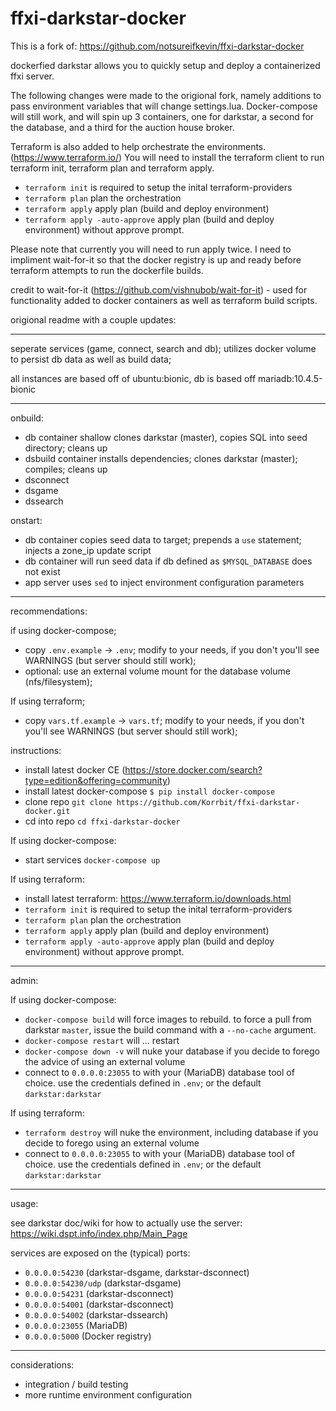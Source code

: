 # ffxi-darkstar-docker

This is a fork of: https://github.com/notsureifkevin/ffxi-darkstar-docker

dockerfied darkstar allows you to quickly setup and deploy a containerized ffxi server.

The following changes were made to the origional fork, namely additions to pass environment variables that will change settings.lua. Docker-compose will still work, and will spin up 3 containers, one for darkstar, a second for the database, and a third for the auction house broker.

Terraform is also added to help orchestrate the environments. (https://www.terraform.io/) You will need to install the terraform client to run terraform init, terraform plan and terraform apply.

* `terraform init` is required to setup the inital terraform-providers
* `terraform plan` plan the orchestration
* `terraform apply` apply plan (build and deploy environment)
* `terraform apply -auto-approve` apply plan (build and deploy environment) without approve prompt.

Please note that currently you will need to run apply twice. I need to impliment wait-for-it so that 
the docker registry is up and ready before terraform attempts to run the dockerfile builds.

credit to wait-for-it (https://github.com/vishnubob/wait-for-it) - used for functionality added to docker containers as well as terraform build scripts.


origional readme with a couple updates:

---

seperate services (game, connect, search and db); utilizes docker volume to persist db data as well as build data;

all instances are based off of ubuntu:bionic, db is based off mariadb:10.4.5-bionic

---

onbuild:
- db container shallow clones darkstar (master), copies SQL into seed directory; cleans up
- dsbuild container installs dependencies; clones darkstar (master); compiles; cleans up
- dsconnect
- dsgame
- dssearch

onstart:
- db container copies seed data to target; prepends a `use` statement; injects a zone_ip update script
- db container will run seed data if db defined as `$MYSQL_DATABASE` does not exist
- app server uses `sed` to inject environment configuration parameters

---

recommendations:

if using docker-compose;
- copy `.env.example` -> `.env`; modify to your needs, if you don't you'll see WARNINGS (but server should still work);
- optional: use an external volume mount for the database volume (nfs/filesystem);

If using terraform;
- copy `vars.tf.example` -> `vars.tf`; modify to your needs, if you don't you'll see WARNINGS (but server should still work);

instructions:

* install latest docker CE (https://store.docker.com/search?type=edition&offering=community)
* install latest docker-compose `$ pip install docker-compose`
* clone repo `git clone https://github.com/Korrbit/ffxi-darkstar-docker.git`
* cd into repo `cd ffxi-darkstar-docker`

If using docker-compose:
* start services `docker-compose up`

If using terraform:
* install latest terraform: https://www.terraform.io/downloads.html
* `terraform init` is required to setup the inital terraform-providers
* `terraform plan` plan the orchestration
* `terraform apply` apply plan (build and deploy environment)
* `terraform apply -auto-approve` apply plan (build and deploy environment) without approve prompt.

---

admin:

If using docker-compose:
* `docker-compose build` will force images to rebuild. to force a pull from darkstar `master`, issue the build command with a `--no-cache` argument.
* `docker-compose restart` will ... restart
* `docker-compose down -v` will nuke your database if you decide to forego the advice of using an external volume
* connect to `0.0.0.0:23055` to with your (MariaDB) database tool of choice. use the credentials defined in `.env`; or the default `darkstar:darkstar`

If using terraform:
* `terraform destroy` will nuke the environment, including database if you decide to forego using an external volume
* connect to `0.0.0.0:23055` to with your (MariaDB) database tool of choice. use the credentials defined in `.env`; or the default `darkstar:darkstar`

---

usage:

see darkstar doc/wiki for how to actually use the server: https://wiki.dspt.info/index.php/Main_Page

services are exposed on the (typical) ports:

- `0.0.0.0:54230` (darkstar-dsgame, darkstar-dsconnect)
- `0.0.0.0:54230/udp` (darkstar-dsgame)
- `0.0.0.0:54231` (darkstar-dsconnect)
- `0.0.0.0:54001` (darkstar-dsconnect)
- `0.0.0.0:54002` (darkstar-dssearch)
- `0.0.0.0:23055` (MariaDB)
- `0.0.0.0:5000` (Docker registry)

---

considerations:

* integration / build testing
* more runtime environment configuration